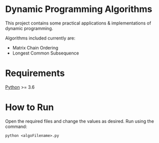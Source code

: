 # Dynamic Programming Algorithms

This project contains some practical applications & implementations of dynamic programming.

Algorithms included currently are:

- Matrix Chain Ordering
- Longest Common Subsequence

# Requirements

[Python](https://www.python.org/downloads/) >= 3.6

# How to Run

Open the required files and change the values as desired. Run using the command:

```
python <algoFilename>.py
```
